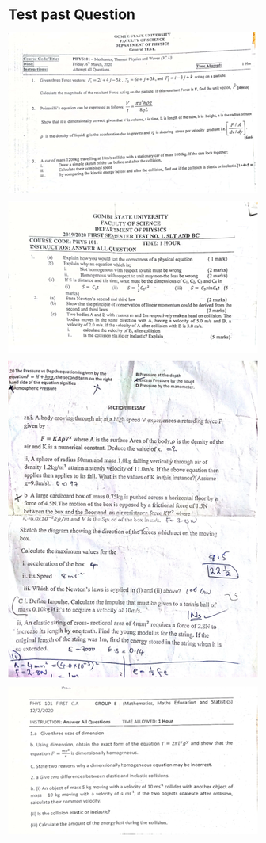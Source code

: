 # Test past Question

![](20testGeneral.png)

![](20testSLTandBC.png)

![](t2018.png)

![](testGeneralGE.png)